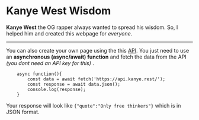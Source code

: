 # Kanye West Wisdom

**Kanye West** the OG rapper always wanted to spread his wisdom. So, I helped him and created this webpage for _everyone_.

--- ---

You can also create your own page using the this [API](https://api.kanye.rest/). You just need to use an **asynchronous (async/await) function** and fetch the data from the API _(you dont need an API key for this)_ .

```
    async function(){
        const data = await fetch('https://api.kanye.rest/');
        const response = await data.json();
        console.log(response);
    }
```

Your response will look like ``{"quote":"Only free thinkers"}`` which is in JSON format.